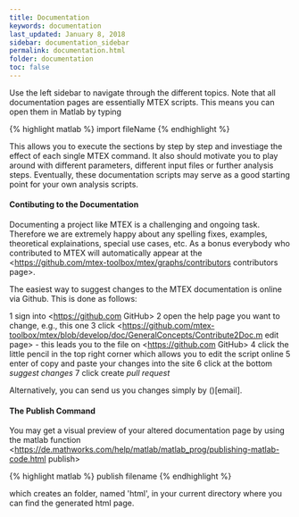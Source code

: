 ```yaml
---
title: Documentation
keywords: documentation
last_updated: January 8, 2018
sidebar: documentation_sidebar
permalink: documentation.html
folder: documentation
toc: false
---
```


Use the left sidebar to navigate through the different topics. Note that all
documentation pages are essentially MTEX scripts. This means you can open them
in Matlab by typing

{% highlight matlab %}
import fileName
{% endhighlight %}

This allows you to execute the sections by step by step and investiage the
effect of each single MTEX command. It also should motivate you to play around
with different parameters, different input files or further analysis
steps. Eventually, these documentation scripts may serve as a good starting
point for your own analysis scripts.

#### Contibuting to the Documentation

Documenting a project like MTEX is a challenging and ongoing task. Therefore
we are extremely happy about any spelling fixes, examples, theoretical
explainations, special use cases, etc. As a bonus everybody who contributed to
MTEX will automatically appear at the
<https://github.com/mtex-toolbox/mtex/graphs/contributors contributors page>.

The easiest way to suggest changes to the MTEX documentation is online via
Github. This is done as follows:

 1 sign into <https://github.com GitHub>
 2 open the help page you want to change, e.g., this one
 3 click
 <https://github.com/mtex-toolbox/mtex/blob/develop/doc/GeneralConcepts/Contribute2Doc.m
 edit page> - this leads you to the file on <https://github.com GitHub>
 4 click the little pencil in the top right corner which allows you to
 edit the script online
 5 enter of copy and paste your changes into the site
 6 click at the bottom *suggest changes*
 7 click create *pull request*

Alternatively, you can send us you changes simply by ()[email].

#### The Publish Command

You may get a visual preview of your altered documentation page by using the
matlab function
<https://de.mathworks.com/help/matlab/matlab_prog/publishing-matlab-code.html
publish>

{% highlight matlab %}
publish filename
{% endhighlight %}

which creates an folder, named 'html', in your current directory where you can
find the generated html page.
